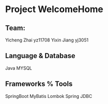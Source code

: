 # Project WelcomeHome
## Team:
Yicheng Zhai yz11708
Yixin Jiang yj3051

## Language & Database
Java
MYSQL
## Frameworks % Tools
SpringBoot
MyBatis
Lombok
Spring JDBC

